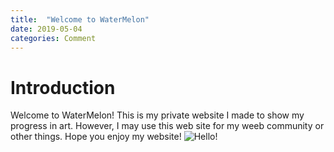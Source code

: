 ```yaml
---
title:  "Welcome to WaterMelon"
date: 2019-05-04
categories: Comment
---
```

# Introduction
Welcome to WaterMelon!
This is my private website I made to show my progress in art.
However, I may use this web site for my weeb community or other things.
Hope you enjoy my website!
![Hello!]() 
#
